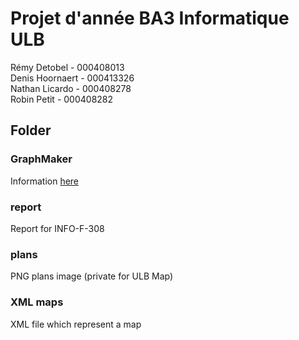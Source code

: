 # Projet d'année BA3 Informatique ULB

Rémy Detobel - 000408013                        
Denis Hoornaert - 000413326                        
Nathan Licardo - 000408278                        
Robin Petit - 000408282                        


## Folder

### GraphMaker
Information [here](GraphMaker/README.md)

### report
Report for INFO-F-308

### plans
PNG plans image (private for ULB Map)

### XML maps
XML file which represent a map
